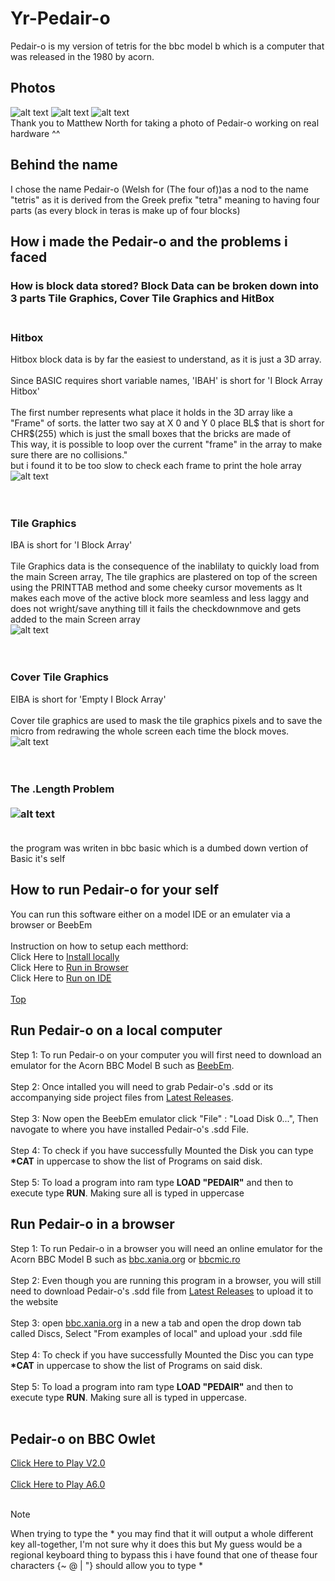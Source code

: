 # Yr-Pedair-o
Pedair-o is my version of tetris for the bbc model b which is a computer that was released in the 1980 by acorn.

## Photos
![alt text](https://raw.githubusercontent.com/Dunvantkai/Yr-Pedair-o/main/Programs_Photos/gamev2.bmp)
![alt text](https://raw.githubusercontent.com/Dunvantkai/Yr-Pedair-o/main/Programs_Photos/blocksV2.bmp)
![alt text](https://raw.githubusercontent.com/Dunvantkai/Yr-Pedair-o/main/Programs_Photos/gameV2RLRS.jpg)
<br>Thank you to Matthew North for taking a photo of Pedair-o working on real hardware ^^
## Behind the name
I chose the name Pedair-o (Welsh for (The four of))as a nod to the name "tetris" as it is derived from the Greek prefix "tetra" meaning to having four parts (as every block in teras is make up of four blocks)
## How i made the Pedair-o and the problems i faced
### How is block data stored? Block Data can be broken down into 3 parts Tile Graphics, Cover Tile Graphics and HitBox  <br><br>
### Hitbox <br>
Hitbox block data is by far the easiest to understand, as it is just a 3D array. <br><br> Since BASIC requires short variable names, 'IBAH' is short for 'I Block Array Hitbox' <br><br>
The first number represents what place it holds in the 3D array like a "Frame" of sorts. the latter two say at X 0 and Y 0 place BL$ that is short for CHR$(255) which is just the small boxes that the bricks are made of<br> This way, it is possible to loop over the current "frame" in the array to make sure there are no collisions." <br>
but i found it to be too slow to check each frame to print the hole array
![alt text](https://raw.githubusercontent.com/Dunvantkai/Yr-Pedair-o/main/Programs_Photos/Code_blocks/HiGRAF.PNG) <br><br><br>
### Tile Graphics <br>
IBA is short for 'I Block Array'<br><br>
Tile Graphics data is the consequence of the inablilaty to quickly load from the main Screen array, The tile graphics are plastered on top of the screen using the PRINTTAB method and some cheeky cursor movements as It makes each move of the active block more seamless and less laggy and does not wright/save anything till it fails the checkdownmove and gets added to the main Screen array<br>
![alt text](https://raw.githubusercontent.com/Dunvantkai/Yr-Pedair-o/main/Programs_Photos/Code_blocks/iGRAF.PNG) <br><br><br>
### Cover Tile Graphics <br>
EIBA is short for 'Empty I Block Array'<br><br>
Cover tile graphics are used to mask the tile graphics pixels and to save the micro from redrawing the whole screen each time the block moves.<br>
![alt text](https://raw.githubusercontent.com/Dunvantkai/Yr-Pedair-o/main/Programs_Photos/Code_blocks/EiGRAF.PNG) <br><br><br>
### The .Length Problem <br><br> ![alt text](https://raw.githubusercontent.com/Dunvantkai/Yr-Pedair-o/main/Programs_Photos/ropos.bmp) <br><br>
the program was writen in bbc basic which is a dumbed down vertion of Basic it's self
## How to run Pedair-o for your self 
You can run this software either on a model IDE or an emulater via a browser or BeebEm <br><br>
Instruction on how to setup each metthord: <br> Click Here to <a href="#run-pedair-o-on-a-local-computer">Install locally</a> <br> Click Here to <a href="#run-pedair-o-in-a-browser">Run in Browser</a> <br> Click Here to <a href="#run-pedair-o-in-a-browser">Run on IDE</a> <br><br>
<a href="#yr-pedair-o">Top</a>
## Run Pedair-o on a local computer
Step 1: To run Pedair-o on your computer you will first need to download an emulator for the Acorn BBC Model B such as [BeebEm](https://github.com/stardot/beebem-windows/releases/download/4.19/BeebEm419.exe). <br><br>
Step 2: Once intalled you will need to grab Pedair-o's .sdd or its accompanying side project files from [Latest Releases](https://github.com/Dunvantkai/Yr-Pedair-o/releases). <br><br>
Step 3: Now open the BeebEm emulator click "File" : "Load Disk 0...", Then navogate to where you have installed Pedair-o's .sdd File. <br><br>
Step 4: To check if you have successfully Mounted the Disk you can type <b>*CAT</b> in uppercase to show the list of Programs on said disk. <br><br>
Step 5: To load a program into ram type <b>LOAD "PEDAIR"</b> and then  to execute type <b>RUN</b>. Making sure all is typed in uppercase
## Run Pedair-o in a browser
Step 1: To run Pedair-o in a browser you will need an online emulator for the Acorn BBC Model B such as [bbc.xania.org](https://bbc.xania.org/) or [bbcmic.ro](https://bbcmic.ro/) <br><br>
Step 2: Even though you are running this program in a browser, you will still need to download Pedair-o's .sdd file from [Latest Releases](https://github.com/Dunvantkai/Yr-Pedair-o/releases) to upload it to the website <br><br>
Step 3: open [bbc.xania.org](https://bbc.xania.org/) in a new a tab and open the drop down tab called Discs, Select "From examples of local" and upload your .sdd file <br><br>
Step 4: To check if you have successfully Mounted the Disc you can type <b>*CAT</b> in uppercase to show the list of Programs on said disk. <br><br>
Step 5: To load a program into ram type <b>LOAD "PEDAIR"</b> and then  to execute type <b>RUN</b>. Making sure all is typed in uppercase. <br><br>
## Pedair-o on BBC Owlet
[Click Here to Play V2.0](https://bbcmic.ro/#%7B%22v%22%3A1%2C%22program%22%3A%221%20MODE%207%20%3A%20VDU%2023%2C1%2C0%3B0%3B0%3B0%3B%5Cn2%20REM%20-------DEFINITIONS-------%5Cn3%20BL%24%3DCHR%24%28255%29%20%20%20%20%20%20%3AREM%20BLOCK%5Cn4%20NBL%24%3D%5C%22%20%5C%22%20%20%20%20%20%20%20%20%20%20%20%3AREM%20NO%20BLOCK%5Cn5%20B%24%3DCHR%24%288%29%20%20%20%20%20%20%20%20%20%3AREM%20CURSOR%20BACK%5Cn6%20F%24%3DCHR%24%289%29%20%20%20%20%20%20%20%20%20%3AREM%20CURSOR%20FORWARD%5Cn7%20D%24%3DCHR%24%2810%29%20%20%20%20%20%20%20%20%3AREM%20CURSOR%20DOWN%5Cn8%20U%24%3DCHR%24%2811%29%20%20%20%20%20%20%20%20%3AREM%20CURSOR%20UP%5Cn9%20DIM%20SET%24%283%29%20%20%20%20%20%20%20%20%3AREM%20SETS%20CHARACTER%20BLOCK%5Cn10%20DIM%20NSET%24%283%29%20%20%20%20%20%20%20%3AREM%20SETS%20THE%20NEGATIVE%20OF%20CHARACTER%20BLOCK%5Cn11%20DIM%20SETHB%24%283%2C3%2C3%29%20%20%3AREM%20DEFINES%20SET%20BLOCKS%20HIT%20BOX%5Cn12%20DIM%20SCREEN%24%2814%2C21%29%20%3AREM%20SCREEN%20ARRAY%20SIZE%5Cn13%20X%3D0%20%3A%20Y%3D0%20%3A%20R%3D0%20%3A%20COL%3DFALSE%20%3A%20THISREMOVEDLINE%25%3D0%20%3A%20TMP%24%3DBL%24%20%3AREM%20PLAYER%20X%2CY%2CR%20%2F%20COLLISION%20%2F%20CURSOR%20LINE%20REMOVE%5Cn14%20SCORE%25%3D0%20%3A%20TIME%3D0%20%3A%20T%25%3DTIME%20%3A%20LEAVE%3DFALSE%20%3AREM%20SCORE%20%2F%20TIME%20%2F%20DELAY%20TIME%20%2F%20LEAVE%5Cn15%20RATE%25%3D45%20%20%20%20%20%20%20%20%20%20%20%20%20%20%20%20%20%20%20%20%20%20%20%20%20%20%20%20%20%20%20%20%20%20%3AREM%20SET%20CLOCK%20TICK%20RATE%5Cn16%20REM%20-------COLOUR-DEFINITIONS-------%5Cn17%20L%24%3DCHR%24%28141%29%20%3A%20ST%24%3DCHR%24%28137%29%3A%20FL%24%3DCHR%24%28136%29%3AREM%20L%24-D-HEIGHT%20%2F%20ST%24-STEADY%20%2F%20FL%24-BLINK%5Cn18%20GR%24%3DCHR%24%28145%29%3A%20W%24%3DCHR%24%28135%29%20%20%20%20%20%20%20%20%20%20%20%20%20%20%20%20%3AREM%20GR%24-G-RED%20%20%20%2F%20W%24-T-WHITE%20%2F%5Cn19%20Y%24%3DCHR%24%28131%29%20%3A%20GL%24%3DCHR%24%28132%29%3A%20M%24%3DCHR%24%28133%29%20%3AREM%20Y%24-T-YELLOW%20%2F%20GL%24-T-BLUE%20%2F%20M%24-T-MAGENTA%5Cn20%20C%24%3DCHR%24%28134%29%20%3A%20G%24%3DCHR%24%28130%29%20%3A%20R%24%3DCHR%24%28129%29%20%3AREM%20C%24-T-CYAN%20%20%20%2F%20G%24-T-GREEN%20%2F%20R%24-T-RED%5Cn21%20DIM%20CL%24%2817%29%20%20%3ADIM%20CLX%24%2817%29%20%3A%20CLXS%3D0%20%3A%20CLP%24%3D%5C%22NA%5C%22%20%3AREM%20COLOUR%20SET%5Cn22%20REM%20-------ARENA-WALLS-N-CLS-NEXT-BLOCK-------%5Cn23%20FOR%20YA%3D0%20TO%2018%20%3A%20SCREEN%24%2812%2CYA%29%3DBL%24%20%3A%20NEXT%20YA%5Cn24%20FOR%20YA%3D0%20TO%2018%20%3A%20SCREEN%24%280%2CYA%29%3DBL%24%20%3A%20NEXT%20YA%5Cn25%20FOR%20XA%3D1%20TO%2011%20%3A%20SCREEN%24%28XA%2C18%29%3DBL%24%20%3A%20NEXT%20XA%5Cn26%20FOR%20SCL%3D0%20TO%204%20%20%3A%20CL%24%28SCL%29%3DG%24%20%3A%20NEXT%20SCL%5Cn27%20FOR%20SCL%3D5%20TO%208%20%20%3A%20CL%24%28SCL%29%3DY%24%20%3A%20NEXT%20SCL%5Cn28%20FOR%20SCL%3D9%20TO%2012%20%3A%20CL%24%28SCL%29%3DGL%24%3A%20NEXT%20SCL%5Cn29%20FOR%20SCL%3D13%20TO%2017%3A%20CL%24%28SCL%29%3DM%24%20%3A%20NEXT%20SCL%5Cn30%20FOR%20SCL%3D0%20TO%2017%20%3A%20CLX%24%28SCL%29%3D%5C%22%20%5C%22%3A%20NEXT%20SCL%5Cn31%20NIT%24%3DNBL%24%2BNBL%24%2BNBL%24%2BNBL%24%2BD%24%2BB%24%2BB%24%2BB%24%2BB%24%2BNBL%24%2BNBL%24%2BNBL%24%2BNBL%24%2BD%24%2BB%24%2BB%24%2BB%24%2BB%24%2BNBL%24%2BNBL%24%2BNBL%24%2BNBL%24%2BD%24%2BB%24%2BB%24%2BB%24%2BB%24%2BNBL%24%2BNBL%24%2BNBL%24%2BNBL%24%5Cn32%20REM%20-------BLOCK-DEFINITIONS-------%5Cn33%20DIM%20OBA%24%283%29%20%3AREM%20O%20BLOCK%5Cn34%20OBA%24%280%29%3DBL%24%2BBL%24%2BD%24%2BB%24%2BB%24%2BBL%24%2BBL%24%5Cn35%20OBA%24%281%29%3DBL%24%2BBL%24%2BD%24%2BB%24%2BB%24%2BBL%24%2BBL%24%20%20%20%20%20%20%20%20%20%20%20%20%20%3AREM%20LOOP%2001%5Cn36%20OBA%24%282%29%3DBL%24%2BBL%24%2BD%24%2BB%24%2BB%24%2BBL%24%2BBL%24%20%20%20%20%20%20%20%20%20%20%20%20%20%3AREM%20LOOP%2002%5Cn37%20OBA%24%283%29%3DBL%24%2BBL%24%2BD%24%2BB%24%2BB%24%2BBL%24%2BBL%24%20%20%20%20%20%20%20%20%20%20%20%20%20%3AREM%20LOOP%2003%5Cn38%20DIM%20IBA%24%283%29%20%3AREM%20I%20BLOCK%5Cn39%20IBA%24%280%29%3DBL%24%2BD%24%2BB%24%2BBL%24%2BD%24%2BB%24%2BBL%24%2BD%24%2BB%24%2BBL%24%5Cn40%20IBA%24%281%29%3DBL%24%2BBL%24%2BBL%24%2BBL%24%5Cn41%20IBA%24%282%29%3DBL%24%2BD%24%2BB%24%2BBL%24%2BD%24%2BB%24%2BBL%24%2BD%24%2BB%24%2BBL%24%20%20%20%20%3AREM%20LOOP%2001%5Cn42%20IBA%24%283%29%3DBL%24%2BBL%24%2BBL%24%2BBL%24%20%20%20%20%20%20%20%20%20%20%20%20%20%20%20%20%20%20%20%20%20%20%3AREM%20LOOP%2002%5Cn43%20DIM%20SBA%24%283%29%20%3AREM%20S%20BLOCK%5Cn44%20SBA%24%280%29%3DF%24%2BBL%24%2BBL%24%2BD%24%2BB%24%2BB%24%2BB%24%2BBL%24%2BBL%24%2BF%24%5Cn45%20SBA%24%281%29%3DBL%24%2BD%24%2BB%24%2BBL%24%2BBL%24%2BD%24%2BB%24%2BBL%24%5Cn46%20SBA%24%282%29%3DF%24%2BBL%24%2BBL%24%2BD%24%2BB%24%2BB%24%2BB%24%2BBL%24%2BBL%24%2BF%24%20%20%20%20%3AREM%20LOOP%2001%5Cn47%20SBA%24%283%29%3DBL%24%2BD%24%2BB%24%2BBL%24%2BBL%24%2BD%24%2BB%24%2BBL%24%20%20%20%20%20%20%20%20%20%20%3AREM%20LOOP%2002%5Cn48%20DIM%20ZBA%24%283%29%20%3AREM%20Z%20BLOCK%5Cn49%20ZBA%24%280%29%3DBL%24%2BBL%24%2BD%24%2BB%24%2BB%24%2BF%24%2BBL%24%2BBL%24%5Cn50%20ZBA%24%281%29%3DF%24%2BBL%24%2BD%24%2BB%24%2BB%24%2BBL%24%2BBL%24%2BD%24%2BB%24%2BB%24%2BBL%24%5Cn51%20ZBA%24%282%29%3DBL%24%2BBL%24%2BD%24%2BB%24%2BB%24%2BF%24%2BBL%24%2BBL%24%20%20%20%20%20%20%20%20%20%20%3AREM%20LOOP%2001%5Cn52%20ZBA%24%283%29%3DF%24%2BBL%24%2BD%24%2BB%24%2BB%24%2BBL%24%2BBL%24%2BD%24%2BB%24%2BB%24%2BBL%24%20%3AREM%20LOOP%2002%5Cn53%20DIM%20LBA%24%283%29%20%3AREM%20L%20BLOCK%5Cn54%20LBA%24%280%29%3DBL%24%2BD%24%2BB%24%2BBL%24%2BD%24%2BB%24%2BBL%24%2BBL%24%5Cn55%20LBA%24%281%29%3DBL%24%2BBL%24%2BBL%24%2BD%24%2BB%24%2BB%24%2BB%24%2BBL%24%5Cn56%20LBA%24%282%29%3DBL%24%2BBL%24%2BD%24%2BB%24%2BBL%24%2BD%24%2BB%24%2BBL%24%5Cn57%20LBA%24%283%29%3DF%24%2BF%24%2BBL%24%2BD%24%2BB%24%2BB%24%2BB%24%2BBL%24%2BBL%24%2BBL%24%5Cn58%20DIM%20JBA%24%283%29%20%3AREM%20J%20BLOCK%5Cn59%20JBA%24%280%29%3DF%24%2BBL%24%2BD%24%2BB%24%2BBL%24%2BD%24%2BB%24%2BB%24%2BBL%24%2BBL%24%5Cn60%20JBA%24%281%29%3DBL%24%2BD%24%2BB%24%2BBL%24%2BBL%24%2BBL%24%5Cn61%20JBA%24%282%29%3DBL%24%2BBL%24%2BD%24%2BB%24%2BB%24%2BBL%24%2BD%24%2BB%24%2BBL%24%5Cn62%20JBA%24%283%29%3DBL%24%2BBL%24%2BBL%24%2BD%24%2BB%24%2BBL%24%5Cn63%20DIM%20TBA%24%283%29%20%3AREM%20T%20BLOCK%5Cn64%20TBA%24%280%29%3DBL%24%2BBL%24%2BBL%24%2BD%24%2BB%24%2BB%24%2BBL%24%5Cn65%20TBA%24%281%29%3DF%24%2BBL%24%2BD%24%2BB%24%2BB%24%2BBL%24%2BBL%24%2BD%24%2BB%24%2BBL%24%5Cn66%20TBA%24%282%29%3DF%24%2BBL%24%2BD%24%2BB%24%2BB%24%2BBL%24%2BBL%24%2BBL%24%5Cn67%20TBA%24%283%29%3DBL%24%2BD%24%2BB%24%2BBL%24%2BBL%24%2BD%24%2BB%24%2BB%24%2BBL%24%5Cn68%20PRINT%5C%22GRAPHIC%20BLOCKS%20DEFINED%5C%22%5Cn69%20REM%20-------EMPTY-BLOCK-DEFINITIONS-------%5Cn70%20DIM%20EOBA%24%283%29%20%3AREM%20EMPTY%20O%20BLOCK%5Cn71%20EOBA%24%280%29%3DNBL%24%2BNBL%24%2BD%24%2BB%24%2BB%24%2BNBL%24%2BNBL%24%5Cn72%20EOBA%24%281%29%3DNBL%24%2BNBL%24%2BD%24%2BB%24%2BB%24%2BNBL%24%2BNBL%24%20%20%20%20%20%20%20%20%20%20%20%20%20%3AREM%20LOOP%2001%5Cn73%20EOBA%24%282%29%3DNBL%24%2BNBL%24%2BD%24%2BB%24%2BB%24%2BNBL%24%2BNBL%24%20%20%20%20%20%20%20%20%20%20%20%20%20%3AREM%20LOOP%2002%5Cn74%20EOBA%24%283%29%3DNBL%24%2BNBL%24%2BD%24%2BB%24%2BB%24%2BNBL%24%2BNBL%24%20%20%20%20%20%20%20%20%20%20%20%20%20%3AREM%20LOOP%2003%5Cn75%20DIM%20EIBA%24%283%29%20%3AREM%20EMPTY%20I%20BLOCK%5Cn76%20EIBA%24%280%29%3DNBL%24%2BD%24%2BB%24%2BNBL%24%2BD%24%2BB%24%2BNBL%24%2BD%24%2BB%24%2BNBL%24%5Cn77%20EIBA%24%281%29%3DNBL%24%2BNBL%24%2BNBL%24%2BNBL%24%5Cn78%20EIBA%24%282%29%3DNBL%24%2BD%24%2BB%24%2BNBL%24%2BD%24%2BB%24%2BNBL%24%2BD%24%2BB%24%2BNBL%24%20%20%20%20%3AREM%20LOOP%2001%5Cn79%20EIBA%24%283%29%3DNBL%24%2BNBL%24%2BNBL%24%2BNBL%24%20%20%20%20%20%20%20%20%20%20%20%20%20%20%20%20%20%20%20%20%20%20%3AREM%20LOOP%2002%5Cn80%20DIM%20ESBA%24%283%29%20%3AREM%20EMPTY%20S%20BLOCK%5Cn81%20ESBA%24%280%29%3DF%24%2BNBL%24%2BNBL%24%2BD%24%2BB%24%2BB%24%2BB%24%2BNBL%24%2BNBL%24%2BF%24%5Cn82%20ESBA%24%281%29%3DNBL%24%2BD%24%2BB%24%2BNBL%24%2BNBL%24%2BD%24%2BB%24%2BNBL%24%5Cn83%20ESBA%24%282%29%3DF%24%2BNBL%24%2BNBL%24%2BD%24%2BB%24%2BB%24%2BB%24%2BNBL%24%2BNBL%24%2BF%24%20%20%20%20%3AREM%20LOOP%2001%5Cn84%20ESBA%24%283%29%3DNBL%24%2BD%24%2BB%24%2BNBL%24%2BNBL%24%2BD%24%2BB%24%2BNBL%24%20%20%20%20%20%20%20%20%20%20%3AREM%20LOOP%2002%5Cn85%20DIM%20EZBA%24%283%29%20%3AREM%20EMPTY%20Z%20BLOCK%5Cn86%20EZBA%24%280%29%3DNBL%24%2BNBL%24%2BD%24%2BB%24%2BB%24%2BF%24%2BNBL%24%2BNBL%24%5Cn87%20EZBA%24%281%29%3DF%24%2BNBL%24%2BD%24%2BB%24%2BB%24%2BNBL%24%2BNBL%24%2BD%24%2BB%24%2BB%24%2BNBL%24%5Cn88%20EZBA%24%282%29%3DNBL%24%2BNBL%24%2BD%24%2BB%24%2BB%24%2BF%24%2BNBL%24%2BNBL%24%20%20%20%20%20%20%20%20%20%20%3AREM%20LOOP%2001%5Cn89%20EZBA%24%283%29%3DF%24%2BNBL%24%2BD%24%2BB%24%2BB%24%2BNBL%24%2BNBL%24%2BD%24%2BB%24%2BB%24%2BNBL%24%20%3AREM%20LOOP%2002%5Cn90%20DIM%20ELBA%24%283%29%20%3AREM%20EMPTY%20L%20BLOCK%5Cn91%20ELBA%24%280%29%3DNBL%24%2BD%24%2BB%24%2BNBL%24%2BD%24%2BB%24%2BNBL%24%2BNBL%24%5Cn92%20ELBA%24%281%29%3DNBL%24%2BNBL%24%2BNBL%24%2BD%24%2BB%24%2BB%24%2BB%24%2BNBL%24%5Cn93%20ELBA%24%282%29%3DNBL%24%2BNBL%24%2BD%24%2BB%24%2BNBL%24%2BD%24%2BB%24%2BNBL%24%5Cn94%20ELBA%24%283%29%3DF%24%2BF%24%2BNBL%24%2BD%24%2BB%24%2BB%24%2BB%24%2BNBL%24%2BNBL%24%2BNBL%24%5Cn95%20DIM%20EJBA%24%283%29%20%3AREM%20EMPTY%20J%20BLOCK%5Cn96%20EJBA%24%280%29%3DF%24%2BNBL%24%2BD%24%2BB%24%2BNBL%24%2BD%24%2BB%24%2BB%24%2BNBL%24%2BNBL%24%5Cn97%20EJBA%24%281%29%3DNBL%24%2BD%24%2BB%24%2BNBL%24%2BNBL%24%2BNBL%24%5Cn98%20EJBA%24%282%29%3DNBL%24%2BNBL%24%2BD%24%2BB%24%2BB%24%2BNBL%24%2BD%24%2BB%24%2BNBL%24%5Cn99%20EJBA%24%283%29%3DNBL%24%2BNBL%24%2BNBL%24%2BD%24%2BB%24%2BNBL%24%5Cn100%20DIM%20ETBA%24%283%29%20%3AREM%20EMPTY%20T%20BLOCK%5Cn101%20ETBA%24%280%29%3DNBL%24%2BNBL%24%2BNBL%24%2BD%24%2BB%24%2BB%24%2BNBL%24%5Cn102%20ETBA%24%281%29%3DF%24%2BNBL%24%2BD%24%2BB%24%2BB%24%2BNBL%24%2BNBL%24%2BD%24%2BB%24%2BNBL%24%5Cn103%20ETBA%24%282%29%3DF%24%2BNBL%24%2BD%24%2BB%24%2BB%24%2BNBL%24%2BNBL%24%2BNBL%24%5Cn104%20ETBA%24%283%29%3DNBL%24%2BD%24%2BB%24%2BNBL%24%2BNBL%24%2BD%24%2BB%24%2BB%24%2BNBL%24%5Cn105%20PRINT%5C%22EMPTY%20GRAPHIC%20BLOCKS%20DEFINED%5C%22%5Cn106%20REM%20-------HITBOX-DEFINITIONS-------%5Cn107%20DIM%20OBAH%24%283%2C3%2C3%29%20%3AREM%20I%20BLOCK%20HIT%20BOX%5Cn108%20OBAH%24%280%2C0%2C0%29%3DBL%24%20%3AOBAH%24%280%2C1%2C0%29%3DBL%24%20%3AOBAH%24%280%2C0%2C1%29%3DBL%24%20%3AOBAH%24%280%2C1%2C1%29%3DBL%24%5Cn109%20OBAH%24%281%2C0%2C0%29%3DBL%24%20%3AOBAH%24%281%2C1%2C0%29%3DBL%24%20%3AOBAH%24%281%2C0%2C1%29%3DBL%24%20%3AOBAH%24%281%2C1%2C1%29%3DBL%24%20%20%3AREM%20LOOP%2001%5Cn110%20OBAH%24%282%2C0%2C0%29%3DBL%24%20%3AOBAH%24%282%2C1%2C0%29%3DBL%24%20%3AOBAH%24%282%2C0%2C1%29%3DBL%24%20%3AOBAH%24%282%2C1%2C1%29%3DBL%24%20%20%3AREM%20LOOP%2002%5Cn111%20OBAH%24%283%2C0%2C0%29%3DBL%24%20%3AOBAH%24%283%2C1%2C0%29%3DBL%24%20%3AOBAH%24%283%2C0%2C1%29%3DBL%24%20%3AOBAH%24%283%2C1%2C1%29%3DBL%24%20%20%3AREM%20LOOP%2003%5Cn112%20DIM%20IBAH%24%283%2C3%2C3%29%20%3AREM%20I%20BLOCK%20HIT%20BOX%5Cn113%20IBAH%24%280%2C0%2C0%29%3DBL%24%20%3AIBAH%24%280%2C0%2C1%29%3DBL%24%20%3AIBAH%24%280%2C0%2C2%29%3DBL%24%20%3AIBAH%24%280%2C0%2C3%29%3DBL%24%5Cn114%20IBAH%24%281%2C0%2C0%29%3DBL%24%20%3AIBAH%24%281%2C1%2C0%29%3DBL%24%20%3AIBAH%24%281%2C2%2C0%29%3DBL%24%20%3AIBAH%24%281%2C3%2C0%29%3DBL%24%5Cn115%20IBAH%24%282%2C0%2C0%29%3DBL%24%20%3AIBAH%24%282%2C0%2C1%29%3DBL%24%20%3AIBAH%24%282%2C0%2C2%29%3DBL%24%20%3AIBAH%24%282%2C0%2C3%29%3DBL%24%20%20%3AREM%20LOOP%2001%5Cn116%20IBAH%24%283%2C0%2C0%29%3DBL%24%20%3AIBAH%24%283%2C1%2C0%29%3DBL%24%20%3AIBAH%24%283%2C2%2C0%29%3DBL%24%20%3AIBAH%24%283%2C3%2C0%29%3DBL%24%20%20%3AREM%20LOOP%2002%5Cn117%20DIM%20SBAH%24%283%2C3%2C3%29%20%3AREM%20S%20BLOCK%20HIT%20BOX%5Cn118%20SBAH%24%280%2C1%2C0%29%3DBL%24%20%3ASBAH%24%280%2C2%2C0%29%3DBL%24%20%3ASBAH%24%280%2C0%2C1%29%3DBL%24%20%3ASBAH%24%280%2C1%2C1%29%3DBL%24%5Cn119%20SBAH%24%281%2C0%2C0%29%3DBL%24%20%3ASBAH%24%281%2C0%2C1%29%3DBL%24%20%3ASBAH%24%281%2C1%2C1%29%3DBL%24%20%3ASBAH%24%281%2C1%2C2%29%3DBL%24%5Cn120%20SBAH%24%282%2C1%2C0%29%3DBL%24%20%3ASBAH%24%282%2C2%2C0%29%3DBL%24%20%3ASBAH%24%282%2C0%2C1%29%3DBL%24%20%3ASBAH%24%282%2C1%2C1%29%3DBL%24%20%20%3AREM%20LOOP%2001%5Cn121%20SBAH%24%283%2C0%2C0%29%3DBL%24%20%3ASBAH%24%283%2C0%2C1%29%3DBL%24%20%3ASBAH%24%283%2C1%2C1%29%3DBL%24%20%3ASBAH%24%283%2C1%2C2%29%3DBL%24%20%20%3AREM%20LOOP%2002%5Cn122%20DIM%20ZBAH%24%283%2C3%2C3%29%20%3AREM%20Z%20BLOCK%20HIT%20BOX%5Cn123%20ZBAH%24%280%2C0%2C0%29%3DBL%24%20%3AZBAH%24%280%2C1%2C0%29%3DBL%24%20%3AZBAH%24%280%2C1%2C1%29%3DBL%24%20%3AZBAH%24%280%2C2%2C1%29%3DBL%24%5Cn124%20ZBAH%24%281%2C1%2C0%29%3DBL%24%20%3AZBAH%24%281%2C0%2C1%29%3DBL%24%20%3AZBAH%24%281%2C1%2C1%29%3DBL%24%20%3AZBAH%24%281%2C0%2C2%29%3DBL%24%5Cn125%20ZBAH%24%282%2C0%2C0%29%3DBL%24%20%3AZBAH%24%282%2C1%2C0%29%3DBL%24%20%3AZBAH%24%282%2C1%2C1%29%3DBL%24%20%3AZBAH%24%282%2C2%2C1%29%3DBL%24%20%20%3AREM%20LOOP%2001%5Cn126%20ZBAH%24%283%2C1%2C0%29%3DBL%24%20%3AZBAH%24%283%2C0%2C1%29%3DBL%24%20%3AZBAH%24%283%2C1%2C1%29%3DBL%24%20%3AZBAH%24%283%2C0%2C2%29%3DBL%24%20%20%3AREM%20LOOP%2002%5Cn127%20DIM%20LBAH%24%283%2C3%2C3%29%20%3AREM%20L%20BLOCK%20HIT%20BOX%5Cn128%20LBAH%24%280%2C0%2C0%29%3DBL%24%20%3ALBAH%24%280%2C0%2C1%29%3DBL%24%20%3ALBAH%24%280%2C0%2C2%29%3DBL%24%20%3ALBAH%24%280%2C1%2C2%29%3DBL%24%5Cn129%20LBAH%24%281%2C0%2C0%29%3DBL%24%20%3ALBAH%24%281%2C1%2C0%29%3DBL%24%20%3ALBAH%24%281%2C2%2C0%29%3DBL%24%20%3ALBAH%24%281%2C0%2C1%29%3DBL%24%5Cn130%20LBAH%24%282%2C0%2C0%29%3DBL%24%20%3ALBAH%24%282%2C1%2C0%29%3DBL%24%20%3ALBAH%24%282%2C1%2C1%29%3DBL%24%20%3ALBAH%24%282%2C1%2C2%29%3DBL%24%5Cn131%20LBAH%24%283%2C2%2C0%29%3DBL%24%20%3ALBAH%24%283%2C0%2C1%29%3DBL%24%20%3ALBAH%24%283%2C1%2C1%29%3DBL%24%20%3ALBAH%24%283%2C2%2C1%29%3DBL%24%5Cn132%20DIM%20JBAH%24%283%2C3%2C3%29%20%3AREM%20J%20BLOCK%20HIT%20BOX%5Cn133%20JBAH%24%280%2C1%2C0%29%3DBL%24%20%3AJBAH%24%280%2C1%2C1%29%3DBL%24%20%3AJBAH%24%280%2C0%2C2%29%3DBL%24%20%3AJBAH%24%280%2C1%2C2%29%3DBL%24%5Cn134%20JBAH%24%281%2C0%2C0%29%3DBL%24%20%3AJBAH%24%281%2C0%2C1%29%3DBL%24%20%3AJBAH%24%281%2C1%2C1%29%3DBL%24%20%3AJBAH%24%281%2C2%2C1%29%3DBL%24%5Cn135%20JBAH%24%282%2C0%2C0%29%3DBL%24%20%3AJBAH%24%282%2C1%2C0%29%3DBL%24%20%3AJBAH%24%282%2C0%2C1%29%3DBL%24%20%3AJBAH%24%282%2C0%2C2%29%3DBL%24%5Cn136%20JBAH%24%283%2C0%2C0%29%3DBL%24%20%3AJBAH%24%283%2C1%2C0%29%3DBL%24%20%3AJBAH%24%283%2C2%2C0%29%3DBL%24%20%3AJBAH%24%283%2C2%2C1%29%3DBL%24%5Cn137%20DIM%20TBAH%24%283%2C3%2C3%29%20%3AREM%20T%20BLOCK%20HIT%20BOX%5Cn138%20TBAH%24%280%2C0%2C0%29%3DBL%24%20%3ATBAH%24%280%2C1%2C0%29%3DBL%24%20%3ATBAH%24%280%2C2%2C0%29%3DBL%24%20%3ATBAH%24%280%2C1%2C1%29%3DBL%24%5Cn139%20TBAH%24%281%2C1%2C0%29%3DBL%24%20%3ATBAH%24%281%2C0%2C1%29%3DBL%24%20%3ATBAH%24%281%2C1%2C1%29%3DBL%24%20%3ATBAH%24%281%2C1%2C2%29%3DBL%24%5Cn140%20TBAH%24%282%2C1%2C0%29%3DBL%24%20%3ATBAH%24%282%2C0%2C1%29%3DBL%24%20%3ATBAH%24%282%2C1%2C1%29%3DBL%24%20%3ATBAH%24%282%2C2%2C1%29%3DBL%24%5Cn141%20TBAH%24%283%2C0%2C0%29%3DBL%24%20%3ATBAH%24%283%2C0%2C1%29%3DBL%24%20%3ATBAH%24%283%2C1%2C1%29%3DBL%24%20%3ATBAH%24%283%2C0%2C2%29%3DBL%24%5Cn142%20PRINT%5C%22HIT%20BOX%20BLOCKS%20DEFINED%5C%22%5Cn143%20REM%20-------RETURN-------%5Cn144%20LEAVE%3DFALSE%20%3A%20RATE%25%3D45%20%3A%20COL%3DFALSE%5Cn145%20PROC_Title%5Cn146%20REM%20-------TITLE-LOOP-------%5Cn147%20K%25%3DINKEY%280%29%5Cn148%20IF%20K%25%3D32%20THEN%20PROC_Start%20%3A%20GOTO%20182%5Cn149%20IF%20K%25%3D83%20OR%20K%25%3D115%20THEN%20PROC_Options%20%3A%20GOTO%20152%5Cn150%20IF%20K%25%3D76%20OR%20K%25%3D108%20THEN%20PROC_Leave%20%3A%20GOTO%20194%5Cn151%20GOTO%20146%5Cn152%20REM%20-------OPTIONS-LOOP-------%5Cn153%20K%25%3DINKEY%280%29%5Cn154%20IF%20K%25%3D81%20OR%20K%25%3D113%20THEN%20PROC_BlockListPrint%5Cn155%20IF%20K%25%3D87%20OR%20K%25%3D119%20THEN%20PROC_TickRate%20%3A%20PROC_Options%5Cn156%20IF%20K%25%3D69%20OR%20K%25%3D101%20THEN%20PROC_COLOUR%20%3A%20GOTO%20159%5Cn157%20IF%20K%25%3D76%20OR%20K%25%3D108%20THEN%20PROC_Title%20%3A%20GOTO%20146%5Cn158%20GOTO%20152%5Cn159%20REM%20-------COLOUR-LOOP-------%5Cn160%20K%25%3DINKEY%280%29%5Cn161%20IF%20K%25%3D81%20OR%20K%25%3D113%20THEN%20CLXS%3D0%20%20%3A%20PROC_COLOUR_UPDATE%20%20%20%20%20%20%20%20%3AREM%20Q%2Fq%5Cn162%20IF%20K%25%3D65%20OR%20K%25%3D97%20%20THEN%20CLXS%3D1%20%20%3A%20PROC_COLOUR_UPDATE%20%20%20%20%20%20%20%20%3AREM%20A%2Fa%5Cn163%20IF%20K%25%3D90%20OR%20K%25%3D122%20THEN%20CLXS%3D2%20%20%3A%20PROC_COLOUR_UPDATE%20%20%20%20%20%20%20%20%3AREM%20Z%2Fz%5Cn164%20IF%20K%25%3D87%20OR%20K%25%3D119%20THEN%20CLXS%3D3%20%20%3A%20PROC_COLOUR_UPDATE%20%20%20%20%20%20%20%20%3AREM%20W%2Fw%5Cn165%20IF%20K%25%3D83%20OR%20K%25%3D115%20THEN%20CLXS%3D4%20%20%3A%20PROC_COLOUR_UPDATE%20%20%20%20%20%20%20%20%3AREM%20S%2Fs%5Cn166%20IF%20K%25%3D88%20OR%20K%25%3D120%20THEN%20CLXS%3D5%20%20%3A%20PROC_COLOUR_UPDATE%20%20%20%20%20%20%20%20%3AREM%20X%2Fx%5Cn167%20IF%20K%25%3D69%20OR%20K%25%3D101%20THEN%20CLXS%3D6%20%20%3A%20PROC_COLOUR_UPDATE%20%20%20%20%20%20%20%20%3AREM%20E%2Fe%5Cn168%20IF%20K%25%3D68%20OR%20K%25%3D100%20THEN%20CLXS%3D7%20%20%3A%20PROC_COLOUR_UPDATE%20%20%20%20%20%20%20%20%3AREM%20D%2Fd%5Cn169%20IF%20K%25%3D67%20OR%20K%25%3D99%20%20THEN%20CLXS%3D8%20%20%3A%20PROC_COLOUR_UPDATE%20%20%20%20%20%20%20%20%3AREM%20C%2Fc%5Cn170%20IF%20K%25%3D82%20OR%20K%25%3D114%20THEN%20CLXS%3D9%20%20%3A%20PROC_COLOUR_UPDATE%20%20%20%20%20%20%20%20%3AREM%20R%2Fr%5Cn171%20IF%20K%25%3D70%20OR%20K%25%3D102%20THEN%20CLXS%3D10%20%3A%20PROC_COLOUR_UPDATE%20%20%20%20%20%20%20%20%3AREM%20F%2Ff%5Cn172%20IF%20K%25%3D86%20OR%20K%25%3D118%20THEN%20CLXS%3D11%20%3A%20PROC_COLOUR_UPDATE%20%20%20%20%20%20%20%20%3AREM%20V%2Fv%5Cn173%20IF%20K%25%3D84%20OR%20K%25%3D116%20THEN%20CLXS%3D12%20%3A%20PROC_COLOUR_UPDATE%20%20%20%20%20%20%20%20%3AREM%20T%2Ft%5Cn174%20IF%20K%25%3D71%20OR%20K%25%3D103%20THEN%20CLXS%3D13%20%3A%20PROC_COLOUR_UPDATE%20%20%20%20%20%20%20%20%3AREM%20G%2Fg%5Cn175%20IF%20K%25%3D66%20OR%20K%25%3D98%20%20THEN%20CLXS%3D14%20%3A%20PROC_COLOUR_UPDATE%20%20%20%20%20%20%20%20%3AREM%20B%2Fb%5Cn176%20IF%20K%25%3D89%20OR%20K%25%3D121%20THEN%20CLXS%3D15%20%3A%20PROC_COLOUR_UPDATE%20%20%20%20%20%20%20%20%3AREM%20Y%2Fy%5Cn177%20IF%20K%25%3D72%20OR%20K%25%3D104%20THEN%20CLXS%3D16%20%3A%20PROC_COLOUR_UPDATE%20%20%20%20%20%20%20%20%3AREM%20H%2Fh%5Cn178%20IF%20K%25%3D78%20OR%20K%25%3D110%20THEN%20CLXS%3D17%20%3A%20PROC_COLOUR_UPDATE%20%20%20%20%20%20%20%20%3AREM%20N%2Fn%5Cn179%20IF%20K%25%3D75%20OR%20K%25%3D107%20THEN%20INPUT%20CLP%24%20%3A%20PROC_SET_COLOUR_UPDATE%20%3AREM%20K%2Fk%20SET%20COLOURS%5Cn180%20IF%20K%25%3D76%20OR%20K%25%3D108%20THEN%20PROC_Options%20%3A%20GOTO%20152%20%20%3AREM%20L%2Fl%20TO%20Options%5Cn181%20GOTO%20159%5Cn182%20REM%20-------GAME-LOOP-------%5Cn183%20REPEAT%5Cn184%20K%25%3DINKEY%280%29%5Cn185%20IF%20K%25%3D122%20OR%20K%25%3D90%20THEN%20PROC_LEFT%20%20%20%20%3AREM%20Z%2Fz%5Cn186%20IF%20K%25%3D120%20OR%20K%25%3D88%20THEN%20PROC_RIGHT%20%20%20%3AREM%20X%2Fx%5Cn187%20IF%20K%25%3D111%20OR%20K%25%3D79%20THEN%20PROC_ROTATE%20%20%3AREM%20O%2Fo%5Cn188%20IF%20K%25%3D112%20OR%20K%25%3D80%20THEN%20PROC_DROP%20%20%20%20%3AREM%20P%2Fp%5Cn189%20IF%20K%25%3D76%20OR%20K%25%3D108%20THEN%20LEAVE%3DTRUE%20%20%20%3AREM%20TO%20LEAVE%5Cn190%20IF%20TIME%3E%3DRATE%25%20THEN%20TIME%3D0%20%3A%20PROC_DOWN%5Cn191%20REPEAT%20UNTIL%20TIME%3E%3DT%25%2B1%5Cn192%20UNTIL%20LEAVE%5Cn193%20PROC_END%20%3A%20GOTO%20143%5Cn194%20REM%20-------PROGRAM-ENDS-------%5Cn195%20END%5Cn196%20REM%20-------PROGRAM-DEFS-------%5Cn197%20DEF%20PROC_Start%5Cn198%20PROC_RESET%5Cn199%20PROC_UI%5Cn200%20PROC_NEXTBLOCK%5Cn201%20ENDPROC%5Cn202%20DEF%20PROC_SET%5Cn203%20SCORE%25%3DSCORE%25%2B5%3APRINTTAB%2829%2C4%29CHR%24%28135%29%5C%22SCORE%3A%5C%22%3B%20SCORE%25%5Cn204%20FOR%20SX%3D0%20TO%203%3AFOR%20SY%3D0%20TO%203%3ASCREEN%24%28SX%2BX%2B1%2CSY%2BY%29%3DSCREEN%24%28SX%2BX%2B1%2CSY%2BY%29%2BSETHB%24%28R%2CSX%2CSY%29%5Cn205%20IF%20Y%3C2%20THEN%20LEAVE%3DTRUE%5Cn206%20NEXT%20SY%3ANEXT%20SX%5Cn207%20PROC_CHECKREMOVELINE%3APROC_NEXTBLOCK%3ACOL%3DFALSE%5Cn208%20ENDPROC%5Cn209%20DEF%20PROC_END%5Cn210%20CLS%5Cn211%20PRINTTAB%2820%2C10%29%20SCORE%25%5Cn212%20PRINTTAB%2813%2C0%29L%24Y%24%5C%22PEDAIR--O%5C%22%3APRINTTAB%2813%2C1%29L%24M%24%5C%22PEDAIR--O%5C%22%20%3AREM%20TITLE%5Cn213%20PRINTTAB%2813%2C6%29%3BL%24R%24%5C%22GAME%20OVER%5C%22%20%3A%20PRINTTAB%2813%2C7%29%3BL%24R%24%5C%22GAME%20OVER%5C%22%5Cn214%20PRINTTAB%289%2C10%29%5C%22Your%20Score%20Was%3A%20%5C%22%5Cn215%20PRINTTAB%285%2C21%29%5C%22L%20-%20TO%20GO%20BACK%20TO%20MAIN%20MENU%5C%22%5Cn216%20REPEAT%5Cn217%20K%25%3DINKEY%280%29%5Cn218%20IF%20K%25%3D76%20OR%20K%25%3D108%20THEN%20COL%3DTRUE%5Cn219%20UNTIL%20COL%5Cn220%20ENDPROC%5Cn221%20DEF%20PROC_DROP%5Cn222%20PRINTTAB%28X%2B14%2CY%2B3%29NSET%24%28R%29%5Cn223%20COL%3DFALSE%5Cn224%20REPEAT%5Cn225%20FOR%20SX%3D0%20TO%203%3AFOR%20SY%3D0%20TO%203%3ATMP%24%3DSETHB%24%28R%2CSX%2CSY%29%3AIF%20TMP%24%3DBL%24%3AIF%20TMP%24%3DSCREEN%24%28SX%2BX%2B1%2CSY%2BY%2B1%29%20THEN%20COL%3DTRUE%20%3AREM%20Collision%20Check%5Cn226%20NEXT%20SY%20%3A%20NEXT%20SX%5Cn227%20IF%20COL%3DFALSE%20THEN%20Y%3DY%2B1%5Cn228%20UNTIL%20COL%5Cn229%20PRINTTAB%28X%2B14%2CY%2B3%29SET%24%28R%29%5Cn230%20PROC_SET%5Cn231%20ENDPROC%5Cn232%20DEF%20PROC_LEFT%5Cn233%20FOR%20SX%3D0%20TO%203%3AFOR%20SY%3D0%20TO%203%3ATMP%24%3DSETHB%24%28R%2CSX%2CSY%29%3AIF%20TMP%24%3DBL%24%3AIF%20TMP%24%3DSCREEN%24%28SX%2BX%2CSY%2BY%29%20THEN%20COL%3DTRUE%20%3AREM%20Collision%20Check%5Cn234%20NEXT%20SY%3ANEXT%20SX%5Cn235%20IF%20COL%3DFALSE%20THEN%20PRINTTAB%28X%2B14%2CY%2B3%29NSET%24%28R%29%3AX%3DX-1%3APRINTTAB%28X%2B14%2CY%2B3%29SET%24%28R%29%3AENDPROC%3AREM%20Collision%20Failed%5Cn236%20COL%3DFALSE%5Cn237%20ENDPROC%5Cn238%20DEF%20PROC_RIGHT%5Cn239%20FOR%20SX%3D0%20TO%203%3AFOR%20SY%3D0%20TO%203%3ATMP%24%3DSETHB%24%28R%2CSX%2CSY%29%3AIF%20TMP%24%3DBL%24%3AIF%20TMP%24%3DSCREEN%24%28SX%2BX%2B2%2CSY%2BY%29%20THEN%20COL%3DTRUE%20%3AREM%20Collision%20Check%5Cn240%20NEXT%20SY%3ANEXT%20SX%5Cn241%20IF%20COL%3DFALSE%20THEN%20PRINTTAB%28X%2B14%2CY%2B3%29NSET%24%28R%29%3AX%3DX%2B1%3APRINTTAB%28X%2B14%2CY%2B3%29SET%24%28R%29%3AENDPROC%3AREM%20Collision%20Failed%5Cn242%20COL%3DFALSE%5Cn243%20ENDPROC%5Cn244%20DEF%20PROC_ROTATE%5Cn245%20TR%3DR%2B1%20%3A%20IF%20TR%3E3%20THEN%20TR%3D0%5Cn246%20FOR%20SX%3D0%20TO%203%3AFOR%20SY%3D0%20TO%203%3ATMP%24%3DSETHB%24%28TR%2CSX%2CSY%29%3AIF%20TMP%24%3DBL%24%3AIF%20TMP%24%3DSCREEN%24%28SX%2BX%2B1%2CSY%2BY%29%20THEN%20COL%3DTRUE%20%3AREM%20Collision%20Check%5Cn247%20NEXT%20SY%3ANEXT%20SX%5Cn248%20IF%20COL%3DFALSE%20THEN%20PRINTTAB%28X%2B14%2CY%2B3%29NSET%24%28R%29%3AR%3DTR%3APRINTTAB%28X%2B14%2CY%2B3%29SET%24%28R%29%3AENDPROC%3AREM%20Collision%20Failed%5Cn249%20COL%3DFALSE%5Cn250%20ENDPROC%5Cn251%20DEF%20PROC_DOWN%5Cn252%20FOR%20SX%3D0%20TO%203%3AFOR%20SY%3D0%20TO%203%3ATMP%24%3DSETHB%24%28R%2CSX%2CSY%29%3AIF%20TMP%24%3DBL%24%3AIF%20TMP%24%3DSCREEN%24%28SX%2BX%2B1%2CSY%2BY%2B1%29%20THEN%20COL%3DTRUE%20%3AREM%20Collision%20Check%5Cn253%20NEXT%20SY%20%3A%20NEXT%20SX%5Cn254%20IF%20COL%3DFALSE%20THEN%20PRINTTAB%28X%2B14%2CY%2B3%29NSET%24%28R%29%3AY%3DY%2B1%3APRINTTAB%28X%2B14%2CY%2B3%29SET%24%28R%29%20%3AREM%20Collision%20Failed%5Cn255%20IF%20COL%3DTRUE%20THEN%20PROC_SET%5Cn256%20ENDPROC%5Cn257%20DEF%20PROC_CHECKREMOVELINE%5Cn258%20COL%3DTRUE%20%3A%20THISREMOVEDLINE%25%3D0%20%3AREM%20CHECK%20FOR%20LINE%20IS%20FULL%20AND%20SAVING%20WHAT%20LINE%20IS%20TO%20BE%20REMOVED%5Cn259%20FOR%20YA%3D17%20TO%200%20STEP%20-1%5Cn260%20FOR%20XA%3D0%20TO%2010%5Cn261%20IF%20COL%3DTRUE%20THEN%20IF%20SCREEN%24%28XA%2B1%2CYA%29%3C%3EBL%24%20THEN%20COL%3DFALSE%5Cn262%20NEXT%20XA%5Cn263%20IF%20COL%3DTRUE%20THEN%20%3A%20IF%20THISREMOVEDLINE%25%3CYA%20THEN%20THISREMOVEDLINE%25%3DYA%5Cn264%20COL%3DTRUE%20%3A%20NEXT%20YA%5Cn265%20IF%20THISREMOVEDLINE%25%3C%3E0%20THEN%20SCORE%25%3DSCORE%25%2B35%20%3A%20PROC_REMOVELINE%5Cn266%20ENDPROC%5Cn267%20DEF%20PROC_REMOVELINE%5Cn268%20FOR%20YA%3DTHISREMOVEDLINE%25%20TO%201%20STEP%20-1%5Cn269%20FOR%20XA%3D0%20TO%2010%5Cn270%20SCREEN%24%28XA%2B1%2CYA%29%3DSCREEN%24%28XA%2B1%2CYA-1%29%5Cn271%20NEXT%20XA%5Cn272%20NEXT%20YA%5Cn273%20FOR%20SX%3D1%20TO%2011%20%3A%20FOR%20SY%3D0%20TO%2017%20%3A%20PRINTTAB%28SX%2B13%2CSY%2B3%29%20NBL%24%20%3A%20PRINTTAB%28SX%2B13%2CSY%2B3%29%20SCREEN%24%28SX%2CSY%29%20%3A%20NEXT%20SY%20%3A%20NEXT%20SX%5Cn274%20PRINTTAB%2829%2C4%29CHR%24%28135%29%5C%22SCORE%3A%5C%22%3B%20SCORE%25%5Cn275%20PROC_CHECKREMOVELINE%3ARATE%25%3DRATE%25-1%5Cn276%20ENDPROC%5Cn277%20DEF%20PROC_UI%5Cn278%20CLS%5Cn279%20FOR%20W%3D3%20TO%2020%20%3A%20PRINTTAB%2812%2CW%29BL%24%20%3A%20NEXT%20W%20%20%20%20%20%20%20%20%20%20%20%20%3AREM%20LEFT%20WALL%20RENDER%5Cn280%20FOR%20W%3D3%20TO%2020%20%3A%20PRINTTAB%2826%2CW%29BL%24%20%3A%20NEXT%20W%20%20%20%20%20%20%20%20%20%20%20%20%3AREM%20RIGHT%20WALL%20RENDER%5Cn281%20FOR%20W%3D12%20TO%2026%20%3A%20PRINTTAB%28W%2C21%29BL%24%20%3A%20NEXT%20W%20%20%20%20%20%20%20%20%20%20%20%3AREM%20BOTTOM%20WALL%20RENDER%5Cn282%20FOR%20W%3D3%20TO%2021%20%3A%20PRINTTAB%2811%2CW%29GR%24%20%3A%20NEXT%20W%20%20%20%20%20%20%20%20%20%20%20%20%3AREM%20LEFT%20AND%20BOTTOM%20GRAPHICS%20RENDER%5Cn283%20FOR%20W%3D3%20TO%2020%20%3A%20PRINTTAB%2825%2CW%29GR%24%20%3A%20NEXT%20W%20%20%20%20%20%20%20%20%20%20%20%20%3AREM%20RIGHT%20GRAPHICS%20RENDER%5Cn284%20FOR%20SCL%3D0%20TO%2017%20%3A%20PRINTTAB%2813%2CSCL%2B3%29CL%24%28SCL%29%3ANEXT%20SCL%20%3AREM%20COLOURS%20RENDER%5Cn285%20FOR%20W%3D6%20TO%2011%20%3A%20PRINTTAB%2830%2CW%29BL%24%20%3A%20NEXT%20W%20%20%20%20%20%20%20%20%20%20%20%20%3AREM%20LEFT%20WALL%20NEXT%20RENDER%5Cn286%20FOR%20W%3D6%20TO%2011%20%3A%20PRINTTAB%2837%2CW%29BL%24%20%3A%20NEXT%20W%20%20%20%20%20%20%20%20%20%20%20%20%3AREM%20RIGHT%20WALL%20NEXT%20RENDER%5Cn287%20FOR%20W%3D30%20TO%2037%20%3A%20PRINTTAB%28W%2C12%29BL%24%20%3A%20NEXT%20W%20%20%20%20%20%20%20%20%20%20%20%3AREM%20BOTTOM%20WALL%20NEXT%20RENDER%5Cn288%20FOR%20W%3D6%20TO%2010%20%3A%20PRINTTAB%2836%2CW%29GR%24%20%3A%20NEXT%20W%20%20%20%20%20%20%20%20%20%20%20%20%3AREM%20RIGHT%20GRAPHICS%20NEXT%20RENDER%5Cn289%20FOR%20W%3D6%20TO%2010%20%3A%20PRINTTAB%2831%2CW%29W%24%20%3A%20NEXT%20W%20%20%20%20%20%20%20%20%20%20%20%20%20%3AREM%20LEFT%20GRAPHICS%20NEXT%20RENDER%5Cn290%20PRINTTAB%2813%2C0%29L%24Y%24%5C%22PEDAIR--O%5C%22%3APRINTTAB%2813%2C1%29L%24M%24%5C%22PEDAIR--O%5C%22%20%3AREM%20TITLE%5Cn291%20PRINTTAB%2829%2C4%29W%24%5C%22SCORE%3A0%5C%22%20%3A%20PRINTTAB%2830%2C13%29W%24%5C%22NEXT%20%3A%5C%22%20%20%20%20%20%20%20%3AREM%20SCORE%20%26%20NEXT%20TEXT%5Cn292%20PRINTTAB%280%2C6%29C%24%5C%22Controls%3A%5C%22%5Cn293%20PRINTTAB%281%2C8%29%5C%22Z%20%3D%20LEFT%5C%22%5Cn294%20PRINTTAB%281%2C10%29%5C%22X%20%3D%20RIGHT%5C%22%5Cn295%20PRINTTAB%281%2C12%29%5C%22O%20%3D%20ROTATE%5C%22%5Cn296%20PRINTTAB%281%2C14%29%5C%22P%20%3D%20DROP%5C%22%5Cn297%20PRINTTAB%281%2C16%29%5C%22L%20%3D%20LEAVE%5C%22%5Cn298%20ENDPROC%5Cn299%20DEF%20PROC_RESET%5Cn300%20X%3D4%20%3A%20Y%3D0%20%3A%20R%3DRND%284%29-1%20%3A%20SCORE%25%3D0%20%3A%20RAND%25%3DRND%287%29%5Cn301%20FOR%20YA%3D0%20TO%2017%20%3A%20FOR%20XA%3D0%20TO%2010%20%3A%20SCREEN%24%28XA%2B1%2CYA%29%3DSCREEN%24%2814%2C21%29%20%3A%20NEXT%20XA%20%3A%20NEXT%20YA%5Cn302%20ENDPROC%5Cn303%20DEF%20PROC_NEXTBLOCK%5Cn304%20IF%20RAND%25%20%3D%201%20THEN%20FOR%20S%3D0%20TO%203%20%3A%20SET%24%28S%29%3DOBA%24%28S%29%20%3A%20NSET%24%28S%29%3DEOBA%24%28S%29%20%3A%20NEXT%20S%20%3A%20FOR%20Z%3D0%20TO%203%20%3A%20FOR%20SX%3D0%20TO%203%20%3A%20FOR%20SY%3D0%20TO%203%20%3A%20SETHB%24%28Z%2CSX%2CSY%29%3DOBAH%24%28Z%2CSX%2CSY%29%20%3ANEXT%20SY%20%3ANEXT%20SX%20%3ANEXT%20Z%20%3AREM%20O%20BLOCK%5Cn305%20IF%20RAND%25%20%3D%202%20THEN%20FOR%20S%3D0%20TO%203%20%3A%20SET%24%28S%29%3DTBA%24%28S%29%20%3A%20NSET%24%28S%29%3DETBA%24%28S%29%20%3A%20NEXT%20S%20%3A%20FOR%20Z%3D0%20TO%203%20%3A%20FOR%20SX%3D0%20TO%203%20%3A%20FOR%20SY%3D0%20TO%203%20%3A%20SETHB%24%28Z%2CSX%2CSY%29%3DTBAH%24%28Z%2CSX%2CSY%29%20%3ANEXT%20SY%20%3ANEXT%20SX%20%3ANEXT%20Z%20%3AREM%20T%20BLOCK%5Cn306%20IF%20RAND%25%20%3D%203%20THEN%20FOR%20S%3D0%20TO%203%20%3A%20SET%24%28S%29%3DSBA%24%28S%29%20%3A%20NSET%24%28S%29%3DESBA%24%28S%29%20%3A%20NEXT%20S%20%3A%20FOR%20Z%3D0%20TO%203%20%3A%20FOR%20SX%3D0%20TO%203%20%3A%20FOR%20SY%3D0%20TO%203%20%3A%20SETHB%24%28Z%2CSX%2CSY%29%3DSBAH%24%28Z%2CSX%2CSY%29%20%3ANEXT%20SY%20%3ANEXT%20SX%20%3ANEXT%20Z%20%3AREM%20S%20BLOCK%5Cn307%20IF%20RAND%25%20%3D%204%20THEN%20FOR%20S%3D0%20TO%203%20%3A%20SET%24%28S%29%3DZBA%24%28S%29%20%3A%20NSET%24%28S%29%3DEZBA%24%28S%29%20%3A%20NEXT%20S%20%3A%20FOR%20Z%3D0%20TO%203%20%3A%20FOR%20SX%3D0%20TO%203%20%3A%20FOR%20SY%3D0%20TO%203%20%3A%20SETHB%24%28Z%2CSX%2CSY%29%3DZBAH%24%28Z%2CSX%2CSY%29%20%3ANEXT%20SY%20%3ANEXT%20SX%20%3ANEXT%20Z%20%3AREM%20Z%20BLOCK%5Cn308%20IF%20RAND%25%20%3D%205%20THEN%20FOR%20S%3D0%20TO%203%20%3A%20SET%24%28S%29%3DLBA%24%28S%29%20%3A%20NSET%24%28S%29%3DELBA%24%28S%29%20%3A%20NEXT%20S%20%3A%20FOR%20Z%3D0%20TO%203%20%3A%20FOR%20SX%3D0%20TO%203%20%3A%20FOR%20SY%3D0%20TO%203%20%3A%20SETHB%24%28Z%2CSX%2CSY%29%3DLBAH%24%28Z%2CSX%2CSY%29%20%3ANEXT%20SY%20%3ANEXT%20SX%20%3ANEXT%20Z%20%3AREM%20L%20BLOCK%5Cn309%20IF%20RAND%25%20%3D%206%20THEN%20FOR%20S%3D0%20TO%203%20%3A%20SET%24%28S%29%3DJBA%24%28S%29%20%3A%20NSET%24%28S%29%3DEJBA%24%28S%29%20%3A%20NEXT%20S%20%3A%20FOR%20Z%3D0%20TO%203%20%3A%20FOR%20SX%3D0%20TO%203%20%3A%20FOR%20SY%3D0%20TO%203%20%3A%20SETHB%24%28Z%2CSX%2CSY%29%3DJBAH%24%28Z%2CSX%2CSY%29%20%3ANEXT%20SY%20%3ANEXT%20SX%20%3ANEXT%20Z%20%3AREM%20J%20BLOCK%5Cn310%20IF%20RAND%25%20%3D%207%20THEN%20FOR%20S%3D0%20TO%203%20%3A%20SET%24%28S%29%3DIBA%24%28S%29%20%3A%20NSET%24%28S%29%3DEIBA%24%28S%29%20%3A%20NEXT%20S%20%3A%20FOR%20Z%3D0%20TO%203%20%3A%20FOR%20SX%3D0%20TO%203%20%3A%20FOR%20SY%3D0%20TO%203%20%3A%20SETHB%24%28Z%2CSX%2CSY%29%3DIBAH%24%28Z%2CSX%2CSY%29%20%3ANEXT%20SY%20%3ANEXT%20SX%20%3ANEXT%20Z%20%3AREM%20I%20BLOCK%5Cn311%20RAND%25%3DRND%287%29%5Cn312%20PRINTTAB%2832%2C7%29NIT%24%5Cn313%20IF%20RAND%25%20%3D%201%20THEN%20PRINTTAB%2832%2C7%29OBA%24%280%29%5Cn314%20IF%20RAND%25%20%3D%202%20THEN%20PRINTTAB%2832%2C7%29TBA%24%280%29%5Cn315%20IF%20RAND%25%20%3D%203%20THEN%20PRINTTAB%2832%2C7%29SBA%24%280%29%5Cn316%20IF%20RAND%25%20%3D%204%20THEN%20PRINTTAB%2832%2C7%29ZBA%24%280%29%5Cn317%20IF%20RAND%25%20%3D%205%20THEN%20PRINTTAB%2832%2C7%29LBA%24%280%29%5Cn318%20IF%20RAND%25%20%3D%206%20THEN%20PRINTTAB%2832%2C7%29JBA%24%280%29%5Cn319%20IF%20RAND%25%20%3D%207%20THEN%20PRINTTAB%2832%2C7%29IBA%24%280%29%5Cn320%20X%3D4%20%3A%20Y%3D0%20%3A%20R%3DRND%284%29-1%5Cn321%20ENDPROC%5Cn322%20DEF%20PROC_SET_COLOUR_UPDATE%5Cn323%20IF%20CLP%24%3D%5C%22G%5C%22%20THEN%20CLP%24%3DG%24%5Cn324%20IF%20CLP%24%3D%5C%22Y%5C%22%20THEN%20CLP%24%3DY%24%5Cn325%20IF%20CLP%24%3D%5C%22B%5C%22%20THEN%20CLP%24%3DGL%24%5Cn326%20IF%20CLP%24%3D%5C%22M%5C%22%20THEN%20CLP%24%3DM%24%5Cn327%20IF%20CLP%24%3D%5C%22C%5C%22%20THEN%20CLP%24%3DC%24%5Cn328%20IF%20CLP%24%3D%5C%22R%5C%22%20THEN%20CLP%24%3DR%24%5Cn329%20IF%20CLP%24%3C%3EG%24%20AND%20CLP%24%3C%3EY%24%20AND%20CLP%24%3C%3EGL%24%20AND%20CLP%24%3C%3EM%24%20AND%20CLP%24%3C%3EC%24%20AND%20CLP%24%3C%3ER%24%20THEN%20CLP%24%3DW%24%5Cn330%20FOR%20YA%3D0%20TO%2017%20%3A%20IF%20CLX%24%28YA%29%3D%5C%22X%5C%22%20THEN%20CL%24%28YA%29%3DCLP%24%20%3A%20CLX%24%28YA%29%3DNBL%24%5Cn331%20NEXT%20YA%5Cn332%20PROC_COLOUR%5Cn333%20ENDPROC%5Cn334%20DEF%20PROC_COLOUR_UPDATE%5Cn335%20IF%20CLX%24%28CLXS%29%3DNBL%24%20THEN%20CLX%24%28CLXS%29%3D%5C%22X%5C%22%20ELSEIF%20CLX%24%28CLXS%29%3D%5C%22X%5C%22%20THEN%20CLX%24%28CLXS%29%3D%5C%22%20%5C%22%5Cn336%20FOR%20YA%3D0%20TO%2017%20%3A%20PRINTTAB%2816%2CYA%2B3%29CLX%24%28YA%29%20%3A%20NEXT%20YA%5Cn337%20ENDPROC%5Cn338%20DEF%20PROC_COLOUR%5Cn339%20CLS%5Cn340%20PRINTTAB%2813%2C0%29L%24Y%24%5C%22PEDAIR--O%5C%22%20%3A%20PRINTTAB%2813%2C1%29L%24M%24%5C%22PEDAIR--O%5C%22%5Cn341%20FOR%20SCL%3D0%20TO%2017%20%3A%20PRINTTAB%2818%2CSCL%2B3%29CL%24%28SCL%29BL%24%20%3A%20NEXT%20SCL%5Cn342%20PRINTTAB%2822%2C20%29%5C%22N%5C%22%3APRINTTAB%2822%2C19%29%5C%22H%5C%22%3APRINTTAB%2822%2C18%29%5C%22Y%5C%22%3APRINTTAB%2822%2C17%29%5C%22B%5C%22%3APRINTTAB%2822%2C16%29%5C%22G%5C%22%3APRINTTAB%2822%2C15%29%5C%22T%5C%22%5Cn343%20PRINTTAB%2822%2C14%29%5C%22V%5C%22%3APRINTTAB%2822%2C13%29%5C%22F%5C%22%3APRINTTAB%2822%2C12%29%5C%22R%5C%22%3APRINTTAB%2822%2C11%29%5C%22C%5C%22%3APRINTTAB%2822%2C10%29%5C%22D%5C%22%3APRINTTAB%2822%2C09%29%5C%22E%5C%22%5Cn344%20PRINTTAB%2822%2C08%29%5C%22X%5C%22%3APRINTTAB%2822%2C07%29%5C%22S%5C%22%3APRINTTAB%2822%2C06%29%5C%22W%5C%22%3APRINTTAB%2822%2C05%29%5C%22Z%5C%22%3APRINTTAB%2822%2C04%29%5C%22A%5C%22%3APRINTTAB%2822%2C03%29%5C%22Q%5C%22%5Cn345%20PRINTTAB%282%2C3%29%5C%22K%20-%20SET%5C%22%20%3A%20PRINTTAB%282%2C5%29%5C%22L%20-%20MAIN%20MENU%5C%22%5Cn346%20PRINTTAB%282%2C8%29%5C%22W%20-%20WHITE%5C%22%20%3A%20PRINTTAB%282%2C10%29%5C%22G%20-%20GREEN%5C%22%5Cn347%20PRINTTAB%282%2C12%29%5C%22Y%20-%20YELLO%5C%22%20%3A%20PRINTTAB%282%2C14%29%5C%22B%20-%20BLUE%5C%22%5Cn348%20PRINTTAB%282%2C16%29%5C%22M%20-%20MAGENTA%5C%22%20%3A%20PRINTTAB%282%2C18%29%5C%22C%20-%20CYAN%5C%22%5Cn349%20PRINTTAB%282%2C20%29%5C%22R%20-%20RED%5C%22%5Cn350%20ENDPROC%5Cn351%20DEF%20PROC_BlockListPrint%5Cn352%20CLS%5Cn353%20PRINTTAB%280%2C0%29OBA%24%280%29%20%3B%20%3APRINT%20%5C%22%20BLOCK%20O%5C%22%5Cn354%20PRINTTAB%2820%2C0%29TBA%24%280%29%3B%20%3APRINT%20%5C%22%20BLOCK%20T%5C%22%5Cn355%20PRINTTAB%280%2C5%29SBA%24%280%29%20%3B%20%3APRINT%20%5C%22%20BLOCK%20S%5C%22%5Cn356%20PRINTTAB%2820%2C5%29ZBA%24%280%29%3B%20%3APRINT%20%5C%22%20BLOCK%20Z%5C%22%5Cn357%20PRINTTAB%280%2C10%29LBA%24%280%29%3B%20%3APRINT%20%5C%22%20BLOCK%20L%5C%22%5Cn358%20PRINTTAB%2820%2C10%29JBA%24%280%29%3B%20%3APRINT%20%5C%22%20BLOCK%20J%5C%22%5Cn359%20PRINTTAB%280%2C15%29IBA%24%280%29%3B%20%3APRINT%20%5C%22%20BLOCK%20I%5C%22%5Cn360%20PRINTTAB%285%2C21%29%5C%22L%20-%20TO%20GO%20BACK%20TO%20MAIN%20MENU%5C%22%5Cn361%20ENDPROC%5Cn362%20DEF%20PROC_TickRate%5Cn363%20CLS%5Cn364%20PRINTTAB%2813%2C0%29L%24Y%24%5C%22PEDAIR--O%5C%22%20%3A%20PRINTTAB%2813%2C1%29L%24M%24%5C%22PEDAIR--O%5C%22%5Cn365%20PRINTTAB%282%2C3%29%20R%24%5C%22Difficulty%20Options%20for%20PEDAIR-O%3A%5C%22%5Cn366%20PRINTTAB%2813%2C6%29%5C%22__%5C%22%5Cn367%20PRINTTAB%282%2C8%29%5C%2240%20%3D%20EASY%5C%22%5Cn368%20PRINTTAB%282%2C10%29%5C%2220%20%3D%20NORMAL%5C%22%5Cn369%20PRINTTAB%282%2C12%29%5C%222%20%3D%20HARD%5C%22%5Cn370%20PRINTTAB%282%2C5%29%5C%22%20%5C%22%3AINPUT%20%5C%22ENDER%20SPEED%5C%22%2CSPEED%25%5Cn371%20RATE%25%3DSPEED%25%20%3A%20IF%20SPEED%25%3D0%20THEN%20RATE%25%3D20%5Cn372%20ENDPROC%5Cn373%20DEF%20PROC_Options%5Cn374%20CLS%5Cn375%20PRINTTAB%2813%2C0%29L%24Y%24%5C%22PEDAIR--O%5C%22%20%3A%20PRINTTAB%2813%2C1%29L%24M%24%5C%22PEDAIR--O%5C%22%5Cn376%20PRINTTAB%282%2C3%29%20R%24%5C%22Options%20for%20PEDAIR-O%3A%5C%22%5Cn377%20PRINTTAB%282%2C5%29%5C%22Q%20-%20Show%20a%20List%20Of%20Shapes%5C%22%5Cn378%20PRINTTAB%282%2C7%29%5C%22W%20-%20Change%20Difficulty%2FGame%20Speed%3A%20%5C%22%5Cn379%20PRINTTAB%286%2C8%29%5C%22The%20Speed%20is%3A%5C%22%20%3B%20%3APRINT%20RATE%25%5Cn380%20PRINTTAB%282%2C10%29%5C%22E%20-%20Change%20Brick%20Colours%3A%20%5C%22%5Cn381%20PRINTTAB%286%2C11%29%5C%22The%20Colours%20are%3A%20%5C%22%5C%22Rainbow%5C%22%5C%22%5C%22%5Cn382%20PRINTTAB%285%2C21%29%5C%22L%20-%20TO%20GO%20BACK%20TO%20MAIN%20MENU%5C%22%5Cn383%20ENDPROC%5Cn384%20DEF%20PROC_Leave%5Cn385%20CLS%5Cn386%20PRINTTAB%284%2C5%29%5C%22THANK%20YOU%20FOR%20PLAYING%20MY%20GAME%20%5E%5E%5C%22%5Cn387%20PRINTTAB%289%2C10%29%5C%22MAKE%20BY%5C%22%3B%20%3A%20PRINT%20R%24%5C%22Dunvant_Kai%5C%22%5Cn388%20PRINTTAB%289%2C20%29LBA%24%280%29%5Cn389%20ENDPROC%5Cn390%20DEF%20PROC_Title%5Cn391%20CLS%5Cn392%20PRINTTAB%289%2C0%29%20L%24Y%24%5C%22CROESO%20I%20PEDAIR-O%5C%22%20%3A%20PRINTTAB%289%2C1%29L%24M%24%5C%22CROESO%20I%20PEDAIR-O%5C%22%5Cn393%20PRINTTAB%282%2C3%29%20R%24%5C%22Options%20for%20PEDAIR-O%3A%5C%22%5Cn394%20PRINTTAB%282%2C5%29%5C%22S%20-%20Show%20Game%20Options%5C%22%5Cn395%20PRINTTAB%282%2C7%29%20GL%24%5C%22Controls%3A%5C%22%5Cn396%20PRINTTAB%282%2C9%29%20%5C%22Z%20-%20To%20Move%20Left%5C%22%5Cn397%20PRINTTAB%282%2C11%29%20%5C%22X%20-%20To%20Move%20Right%5C%22%5Cn398%20PRINTTAB%282%2C13%29%20%5C%22O%20-%20To%20Rotate%5C%22%20%3A%20PRINTTAB%282%2C15%29%20%5C%22P%20-%20To%20Drop%5C%22%5Cn399%20PRINTTAB%282%2C18%29%20FL%24%5C%22SPACE%5C%22%20%3B%20%3APRINT%20ST%24%5C%22-%20To%20Start%20The%20Game%5C%22%5Cn400%20PRINTTAB%287%2C20%29%20%5C%22L%20-%20To%20Exit%20From%20Game%5C%22%20%3A%20PRINTTAB%289%2C22%29%5C%22MADE%20BY%5C%22%20%3B%20%3A%20PRINT%20R%24%5C%22Dunvant_Kai%5C%22%5Cn401%20ENDPROC%22%7D
) <br><br>
[Click Here to Play A6.0](https://docs.google.com/spreadsheets/d/1O0fb1KN1POTYnoT4RxzNzjOEipZOVCwsjgYKF02Wvao/edit?usp=sharing) <br><br>
> [!NOTE]
> When trying to type the * you may find that it will output a whole different key all-together, I'm not sure why it does this but My guess would be a regional keyboard thing to bypass this i have found that one of thease four characters {~ @ | "} should allow you to type *
<br>
